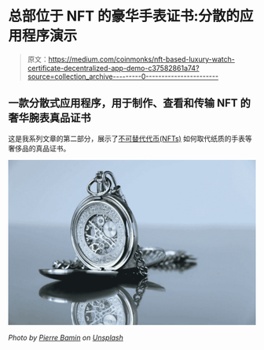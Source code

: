 # 总部位于 NFT 的豪华手表证书:分散的应用程序演示

> 原文：<https://medium.com/coinmonks/nft-based-luxury-watch-certificate-decentralized-app-demo-c37582861a74?source=collection_archive---------0----------------------->

## **一款分散式应用程序，用于制作、查看和传输 NFT 的奢华腕表真品证书**

这是我系列文章的第二部分，展示了[不可替代代币(NFTs)](https://en.wikipedia.org/wiki/Non-fungible_token) 如何取代纸质的手表等奢侈品的真品证书。

![](img/54965613a3f64defc9939bb62e455b37.png)

*Photo by* [*Pierre Bamin*](https://unsplash.com/@bamin?utm_source=unsplash&utm_medium=referral&utm_content=creditCopyText) *on* [*Unsplash*](https://unsplash.com/s/photos/watch-movement?utm_source=unsplash&utm_medium=referral&utm_content=creditCopyText)